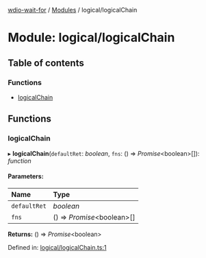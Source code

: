 [wdio-wait-for](../README.md) / [Modules](../modules.md) / logical/logicalChain

# Module: logical/logicalChain

## Table of contents

### Functions

- [logicalChain](logical_logicalchain.md#logicalchain)

## Functions

### logicalChain

▸ **logicalChain**(`defaultRet`: *boolean*, `fns`: () => *Promise*<boolean\>[]): *function*

#### Parameters:

| Name | Type |
| :------ | :------ |
| `defaultRet` | *boolean* |
| `fns` | () => *Promise*<boolean\>[] |

**Returns:** () => *Promise*<boolean\>

Defined in: [logical/logicalChain.ts:1](https://github.com/webdriverio/wdio-wait-for/blob/074de0f/src/logical/logicalChain.ts#L1)
